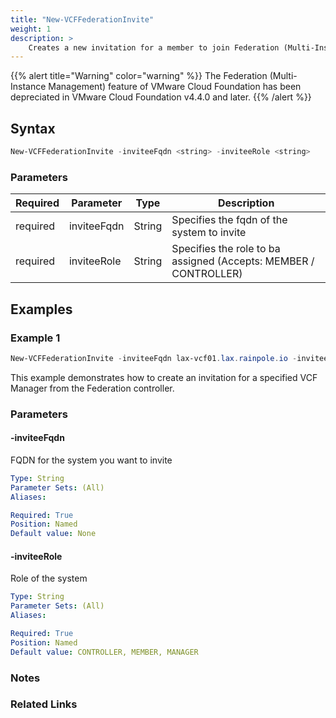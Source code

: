 ```yaml
---
title: "New-VCFFederationInvite"
weight: 1
description: >
    Creates a new invitation for a member to join Federation (Multi-Instance Management)
---
```


{{% alert title="Warning" color="warning" %}} The Federation (Multi-Instance Management) feature of VMware Cloud Foundation has been depreciated in VMware Cloud Foundation v4.4.0 and later. {{% /alert %}}

## Syntax
``` powershell
New-VCFFederationInvite -inviteeFqdn <string> -inviteeRole <string>
```

### Parameters

| Required | Parameter    | Type     |  Description                                                                 |
| ---------| -------------|----------| ---------------------------------------------------------------------------- |
| required | inviteeFqdn  | String   | Specifies the fqdn of the system to invite                                   | 
| required | inviteeRole  | String   | Specifies the role to ba assigned (Accepts: MEMBER / CONTROLLER)             | 

## Examples
### Example 1
``` powershell
New-VCFFederationInvite -inviteeFqdn lax-vcf01.lax.rainpole.io -inviteeRole MEMBER
```
This example demonstrates how to create an invitation for a specified VCF Manager from the Federation controller.

### Parameters

#### -inviteeFqdn
FQDN for the system you want to invite

```yaml
Type: String
Parameter Sets: (All)
Aliases:

Required: True
Position: Named
Default value: None
```

#### -inviteeRole
Role of the system

```yaml
Type: String
Parameter Sets: (All)
Aliases:

Required: True
Position: Named
Default value: CONTROLLER, MEMBER, MANAGER
```

### Notes

### Related Links

